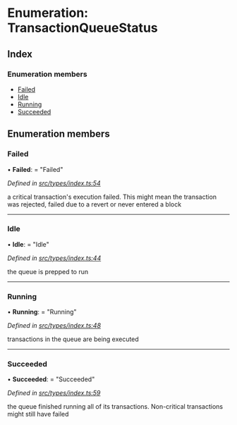 # Enumeration: TransactionQueueStatus

## Index

### Enumeration members

* [Failed](transactionqueuestatus.md#failed)
* [Idle](transactionqueuestatus.md#idle)
* [Running](transactionqueuestatus.md#running)
* [Succeeded](transactionqueuestatus.md#succeeded)

## Enumeration members

###  Failed

• **Failed**: = "Failed"

*Defined in [src/types/index.ts:54](https://github.com/PolymathNetwork/polymesh-sdk/blob/7527396d/src/types/index.ts#L54)*

a critical transaction's execution failed.
This might mean the transaction was rejected,
failed due to a revert or never entered a block

___

###  Idle

• **Idle**: = "Idle"

*Defined in [src/types/index.ts:44](https://github.com/PolymathNetwork/polymesh-sdk/blob/7527396d/src/types/index.ts#L44)*

the queue is prepped to run

___

###  Running

• **Running**: = "Running"

*Defined in [src/types/index.ts:48](https://github.com/PolymathNetwork/polymesh-sdk/blob/7527396d/src/types/index.ts#L48)*

transactions in the queue are being executed

___

###  Succeeded

• **Succeeded**: = "Succeeded"

*Defined in [src/types/index.ts:59](https://github.com/PolymathNetwork/polymesh-sdk/blob/7527396d/src/types/index.ts#L59)*

the queue finished running all of its transactions. Non-critical transactions
might still have failed
